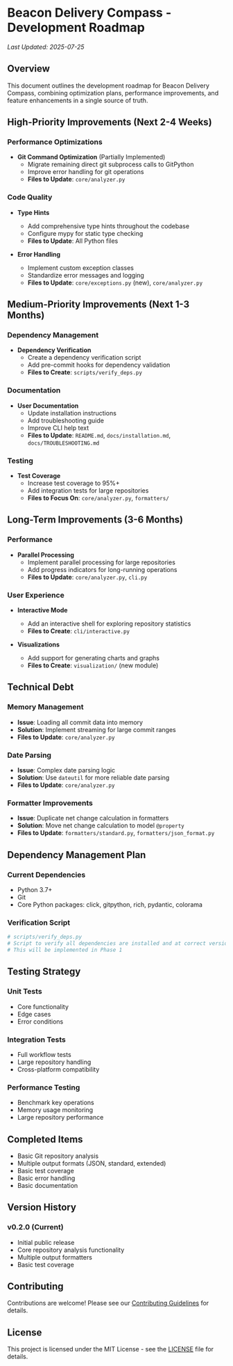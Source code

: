 # Beacon Delivery Compass - Development Roadmap

*Last Updated: 2025-07-25*

## Overview
This document outlines the development roadmap for Beacon Delivery Compass, combining optimization plans, performance improvements, and feature enhancements in a single source of truth.

## High-Priority Improvements (Next 2-4 Weeks)

### Performance Optimizations
- **Git Command Optimization** (Partially Implemented)
  - Migrate remaining direct git subprocess calls to GitPython
  - Improve error handling for git operations
  - **Files to Update**: `core/analyzer.py`

### Code Quality
- **Type Hints**
  - Add comprehensive type hints throughout the codebase
  - Configure mypy for static type checking
  - **Files to Update**: All Python files

- **Error Handling**
  - Implement custom exception classes
  - Standardize error messages and logging
  - **Files to Update**: `core/exceptions.py` (new), `core/analyzer.py`

## Medium-Priority Improvements (Next 1-3 Months)

### Dependency Management
- **Dependency Verification**
  - Create a dependency verification script
  - Add pre-commit hooks for dependency validation
  - **Files to Create**: `scripts/verify_deps.py`

### Documentation
- **User Documentation**
  - Update installation instructions
  - Add troubleshooting guide
  - Improve CLI help text
  - **Files to Update**: `README.md`, `docs/installation.md`, `docs/TROUBLESHOOTING.md`

### Testing
- **Test Coverage**
  - Increase test coverage to 95%+
  - Add integration tests for large repositories
  - **Files to Focus On**: `core/analyzer.py`, `formatters/`

## Long-Term Improvements (3-6 Months)

### Performance
- **Parallel Processing**
  - Implement parallel processing for large repositories
  - Add progress indicators for long-running operations
  - **Files to Update**: `core/analyzer.py`, `cli.py`

### User Experience
- **Interactive Mode**
  - Add an interactive shell for exploring repository statistics
  - **Files to Create**: `cli/interactive.py`

- **Visualizations**
  - Add support for generating charts and graphs
  - **Files to Create**: `visualization/` (new module)

## Technical Debt

### Memory Management
- **Issue**: Loading all commit data into memory
- **Solution**: Implement streaming for large commit ranges
- **Files to Update**: `core/analyzer.py`

### Date Parsing
- **Issue**: Complex date parsing logic
- **Solution**: Use `dateutil` for more reliable date parsing
- **Files to Update**: `core/analyzer.py`

### Formatter Improvements
- **Issue**: Duplicate net change calculation in formatters
- **Solution**: Move net change calculation to model `@property`
- **Files to Update**: `formatters/standard.py`, `formatters/json_format.py`

## Dependency Management Plan

### Current Dependencies
- Python 3.7+
- Git
- Core Python packages: click, gitpython, rich, pydantic, colorama

### Verification Script
```python
# scripts/verify_deps.py
# Script to verify all dependencies are installed and at correct versions
# This will be implemented in Phase 1
```

## Testing Strategy

### Unit Tests
- Core functionality
- Edge cases
- Error conditions

### Integration Tests
- Full workflow tests
- Large repository handling
- Cross-platform compatibility

### Performance Testing
- Benchmark key operations
- Memory usage monitoring
- Large repository performance

## Completed Items

- Basic Git repository analysis
- Multiple output formats (JSON, standard, extended)
- Basic test coverage
- Basic error handling
- Basic documentation

## Version History

### v0.2.0 (Current)
- Initial public release
- Core repository analysis functionality
- Multiple output formatters
- Basic test coverage

## Contributing

Contributions are welcome! Please see our [Contributing Guidelines](CONTRIBUTING.md) for details.

## License

This project is licensed under the MIT License - see the [LICENSE](LICENSE) file for details.
